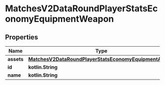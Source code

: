 
# MatchesV2DataRoundPlayerStatsEconomyEquipmentWeapon

## Properties
| Name | Type | Description | Notes |
| ------------ | ------------- | ------------- | ------------- |
| **assets** | [**MatchesV2DataRoundPlayerStatsEconomyEquipmentAssets**](MatchesV2DataRoundPlayerStatsEconomyEquipmentAssets.md) |  |  |
| **id** | **kotlin.String** |  |  [optional] |
| **name** | **kotlin.String** |  |  [optional] |



